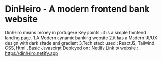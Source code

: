# DinHeiro - A modern frontend bank website
Dinheiro means money in portugese
Key points :
it is a simple frontend landing page.
1.A Modern dynamic banking website 
2.it has a Modern UI/UX design with dark shade and gradient
3.Tech stack used : ReactJS, Tailwind CSS, Html , Basic Javascirpt
Deployed on : Netlify
Link to website : https://dinheiro.netlify.app



